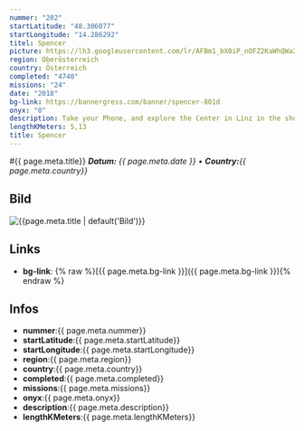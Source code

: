 ```yaml
---
nummer: "202"
startLatitude: "48.306077"
startLongitude: "14.286292"
titel: Spencer
picture: https://lh3.googleusercontent.com/lr/AFBm1_bX0iP_nOFZ2KaWhQWa2BIKmVXfoXGdeZQnz6wm0cYeoTVhWfJnokjd90Yx9_gSMLWDfAANigIdnk0ewc8qoLFXyjUg205atgV30KjAyr8gLde4Xx10ma1RSILW2xQz0S41RL1iWnWnD8oD93qj-m0WCnL9wj6T20zGtLArJNMN_br0GB8RefwYKLKu__yKCuzPsgnvQ4cPAscpVd-h9xdPTkKrlE4wc-MuIDxQn4XfY-WaeDoaKZRicXkawUoOeVPtzylLTGlimgZ_sQ3xOiLymeDh_-nQYrMwoIcNiRKRqjgqU2RipysQjtFte_1YfA1cF0dWwFSMMcmgMC9bo4xh312PalAhBURU_zEMD8aGOMc27oA_aLy-8oiZ1pIXs81hIYTaBYV9XQquExhHmUkd8A2ymfpugb1ZqmlOZ4eLfls9nzCciHBNpkYe13MHcOBzSTtjl1hykzrqV2StZRbNO2ARbLzY0zLdxhiiZkNTlhzaijTBzaZ0YIOCT9bwV1XtFVr34XcfAswsfjwNTsg3-JVG2LsYmrSp9ynWs30e16XWUIGln6JRUuMUNfsJNWe-cv0aDSYIFz2pQDbwoKqHeuC97Z7EzMMvWCXAXdZjYsdJavCPF08bJ4PVGQfQC2PqHpiwp-de4EGNx7sTvlQa8q49zrWDFcTr0D16SsCpqRWEhdpj1ndYu3wApjy-g9V-3mCjyWuiARqDWtVWvNmPDqXcu5BD2OYwnOiBf-LVYT6aj4TzxAH3HwaIxv1lUEZ4KnFs4lOc6hv1KRx2J6G1-P37bnxXNlpaVPfT40leb2NNU7Vtdeo4lLFPyGBijr5XCQ6ABFs0ObK0yo2EOS2-4VJqf7I
region: Oberösterreich
country: Österreich
completed: "4740"
missions: "24"
date: "2018"
bg-link: https://bannergress.com/banner/spencer-801d
onyx: "0"
description: Take your Phone, and explore the Center in Linz in the shortest amount of time and the moste efficient way. Get as many unique portal visits as possible 1/12
lengthKMeters: 5,13
title: Spencer
---
```


#{{ page.meta.title}}
_**Datum:** {{ page.meta.date }} • **Country:**{{ page.meta.country}}_

## Bild
![{{page.meta.title | default('Bild')}}]({{page.meta.picture}})

## Links
- **bg-link**: {% raw %}[{{ page.meta.bg-link }}]({{ page.meta.bg-link }}){% endraw %}

## Infos
- **nummer**:{{ page.meta.nummer}}
- **startLatitude**:{{ page.meta.startLatitude}}
- **startLongitude**:{{ page.meta.startLongitude}}
- **region**:{{ page.meta.region}}
- **country**:{{ page.meta.country}}
- **completed**:{{ page.meta.completed}}
- **missions**:{{ page.meta.missions}}
- **onyx**:{{ page.meta.onyx}}
- **description**:{{ page.meta.description}}
- **lengthKMeters**:{{ page.meta.lengthKMeters}}

